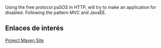 Using the free protocol paSOS in HTTP, will try to make an application for disabled. Following the pattern MVC and JavaEE.

## Enlaces de interés ##

[Project Maven Site](http://proyecto-javaee.googlecode.com/svn/site/index.html)